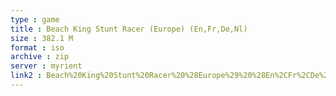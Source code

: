 ```yaml
---
type : game
title : Beach King Stunt Racer (Europe) (En,Fr,De,Nl)
size : 382.1 M
format : iso
archive : zip
server : myrient
link2 : Beach%20King%20Stunt%20Racer%20%28Europe%29%20%28En%2CFr%2CDe%2CNl%29
---
```

